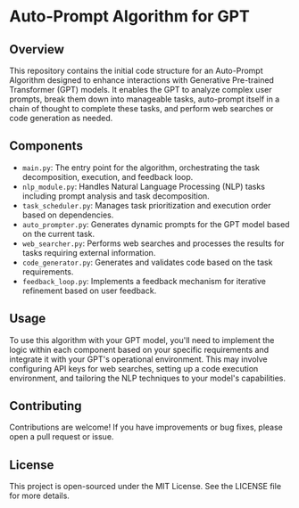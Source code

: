 # Auto-Prompt Algorithm for GPT

## Overview

This repository contains the initial code structure for an Auto-Prompt Algorithm designed to enhance interactions with Generative Pre-trained Transformer (GPT) models. It enables the GPT to analyze complex user prompts, break them down into manageable tasks, auto-prompt itself in a chain of thought to complete these tasks, and perform web searches or code generation as needed.

## Components

- `main.py`: The entry point for the algorithm, orchestrating the task decomposition, execution, and feedback loop.
- `nlp_module.py`: Handles Natural Language Processing (NLP) tasks including prompt analysis and task decomposition.
- `task_scheduler.py`: Manages task prioritization and execution order based on dependencies.
- `auto_prompter.py`: Generates dynamic prompts for the GPT model based on the current task.
- `web_searcher.py`: Performs web searches and processes the results for tasks requiring external information.
- `code_generator.py`: Generates and validates code based on the task requirements.
- `feedback_loop.py`: Implements a feedback mechanism for iterative refinement based on user feedback.

## Usage

To use this algorithm with your GPT model, you'll need to implement the logic within each component based on your specific requirements and integrate it with your GPT's operational environment. This may involve configuring API keys for web searches, setting up a code execution environment, and tailoring the NLP techniques to your model's capabilities.

## Contributing

Contributions are welcome! If you have improvements or bug fixes, please open a pull request or issue.

## License

This project is open-sourced under the MIT License. See the LICENSE file for more details.
